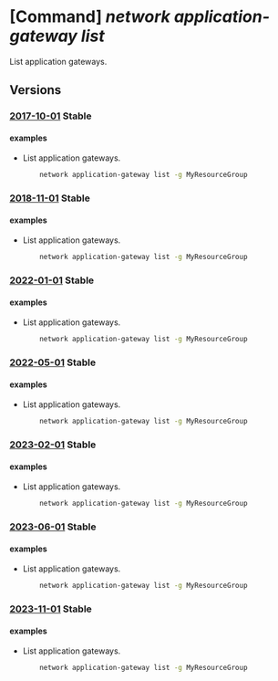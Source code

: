 # [Command] _network application-gateway list_

List application gateways.

## Versions

### [2017-10-01](/Resources/mgmt-plane/L3N1YnNjcmlwdGlvbnMve30vcHJvdmlkZXJzL21pY3Jvc29mdC5uZXR3b3JrL2FwcGxpY2F0aW9uZ2F0ZXdheXM=/2017-10-01.xml) **Stable**

<!-- mgmt-plane /subscriptions/{}/providers/microsoft.network/applicationgateways 2017-10-01 -->
<!-- mgmt-plane /subscriptions/{}/resourcegroups/{}/providers/microsoft.network/applicationgateways 2017-10-01 -->

#### examples

- List application gateways.
    ```bash
        network application-gateway list -g MyResourceGroup
    ```

### [2018-11-01](/Resources/mgmt-plane/L3N1YnNjcmlwdGlvbnMve30vcHJvdmlkZXJzL21pY3Jvc29mdC5uZXR3b3JrL2FwcGxpY2F0aW9uZ2F0ZXdheXM=/2018-11-01.xml) **Stable**

<!-- mgmt-plane /subscriptions/{}/providers/microsoft.network/applicationgateways 2018-11-01 -->
<!-- mgmt-plane /subscriptions/{}/resourcegroups/{}/providers/microsoft.network/applicationgateways 2018-11-01 -->

#### examples

- List application gateways.
    ```bash
        network application-gateway list -g MyResourceGroup
    ```

### [2022-01-01](/Resources/mgmt-plane/L3N1YnNjcmlwdGlvbnMve30vcHJvdmlkZXJzL21pY3Jvc29mdC5uZXR3b3JrL2FwcGxpY2F0aW9uZ2F0ZXdheXM=/2022-01-01.xml) **Stable**

<!-- mgmt-plane /subscriptions/{}/providers/microsoft.network/applicationgateways 2022-01-01 -->
<!-- mgmt-plane /subscriptions/{}/resourcegroups/{}/providers/microsoft.network/applicationgateways 2022-01-01 -->

#### examples

- List application gateways.
    ```bash
        network application-gateway list -g MyResourceGroup
    ```

### [2022-05-01](/Resources/mgmt-plane/L3N1YnNjcmlwdGlvbnMve30vcHJvdmlkZXJzL21pY3Jvc29mdC5uZXR3b3JrL2FwcGxpY2F0aW9uZ2F0ZXdheXM=/2022-05-01.xml) **Stable**

<!-- mgmt-plane /subscriptions/{}/providers/microsoft.network/applicationgateways 2022-05-01 -->
<!-- mgmt-plane /subscriptions/{}/resourcegroups/{}/providers/microsoft.network/applicationgateways 2022-05-01 -->

#### examples

- List application gateways.
    ```bash
        network application-gateway list -g MyResourceGroup
    ```

### [2023-02-01](/Resources/mgmt-plane/L3N1YnNjcmlwdGlvbnMve30vcHJvdmlkZXJzL21pY3Jvc29mdC5uZXR3b3JrL2FwcGxpY2F0aW9uZ2F0ZXdheXM=/2023-02-01.xml) **Stable**

<!-- mgmt-plane /subscriptions/{}/providers/microsoft.network/applicationgateways 2023-02-01 -->
<!-- mgmt-plane /subscriptions/{}/resourcegroups/{}/providers/microsoft.network/applicationgateways 2023-02-01 -->

#### examples

- List application gateways.
    ```bash
        network application-gateway list -g MyResourceGroup
    ```

### [2023-06-01](/Resources/mgmt-plane/L3N1YnNjcmlwdGlvbnMve30vcHJvdmlkZXJzL21pY3Jvc29mdC5uZXR3b3JrL2FwcGxpY2F0aW9uZ2F0ZXdheXM=/2023-06-01.xml) **Stable**

<!-- mgmt-plane /subscriptions/{}/providers/microsoft.network/applicationgateways 2023-06-01 -->
<!-- mgmt-plane /subscriptions/{}/resourcegroups/{}/providers/microsoft.network/applicationgateways 2023-06-01 -->

#### examples

- List application gateways.
    ```bash
        network application-gateway list -g MyResourceGroup
    ```

### [2023-11-01](/Resources/mgmt-plane/L3N1YnNjcmlwdGlvbnMve30vcHJvdmlkZXJzL21pY3Jvc29mdC5uZXR3b3JrL2FwcGxpY2F0aW9uZ2F0ZXdheXM=/2023-11-01.xml) **Stable**

<!-- mgmt-plane /subscriptions/{}/providers/microsoft.network/applicationgateways 2023-11-01 -->
<!-- mgmt-plane /subscriptions/{}/resourcegroups/{}/providers/microsoft.network/applicationgateways 2023-11-01 -->

#### examples

- List application gateways.
    ```bash
        network application-gateway list -g MyResourceGroup
    ```
